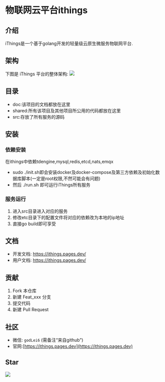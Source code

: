 # 物联网云平台ithings
## 介绍
iThings是一个基于golang开发的轻量级云原生微服务物联网平台.
## 架构
下图是 iThings 平台的整体架构:
<img src="/assets/img/things/ithings架构图.png">
## 目录
- doc:该项目的文档都放在这里
- shared:所有该项目及其他项目所公用的代码都放在这里
- src:存放了所有服务的源码

## 安装
### 依赖安装
在ithings中依赖tdengine,mysql,redis,etcd,nats,emqx
* sudo ./init.sh即会安装docker及docker-compose及第三方依赖及初始化数据库脚本(一定是root权限,不然可能会有问题)
* 然后 ./run.sh 即可运行iThings所有服务
### 服务运行
1. 进入src目录进入对应的服务
2. 修改etc目录下的配置文件将对应的依赖改为本地的ip地址
3. 直接go build即可享受

## 文档

- 开发文档: https://ithings.pages.dev/
- 用户文档: https://ithings.pages.dev/


## 贡献

1.  Fork 本仓库
2.  新建 Feat_xxx 分支
3.  提交代码
4.  新建 Pull Request

## 社区
- 微信: `godLei6` (需备注“来自github”)
- 官网:[https://ithings.pages.dev](https://ithings.pages.dev)

## Star
<img src="https://starchart.cc/i4de/ithings.svg">